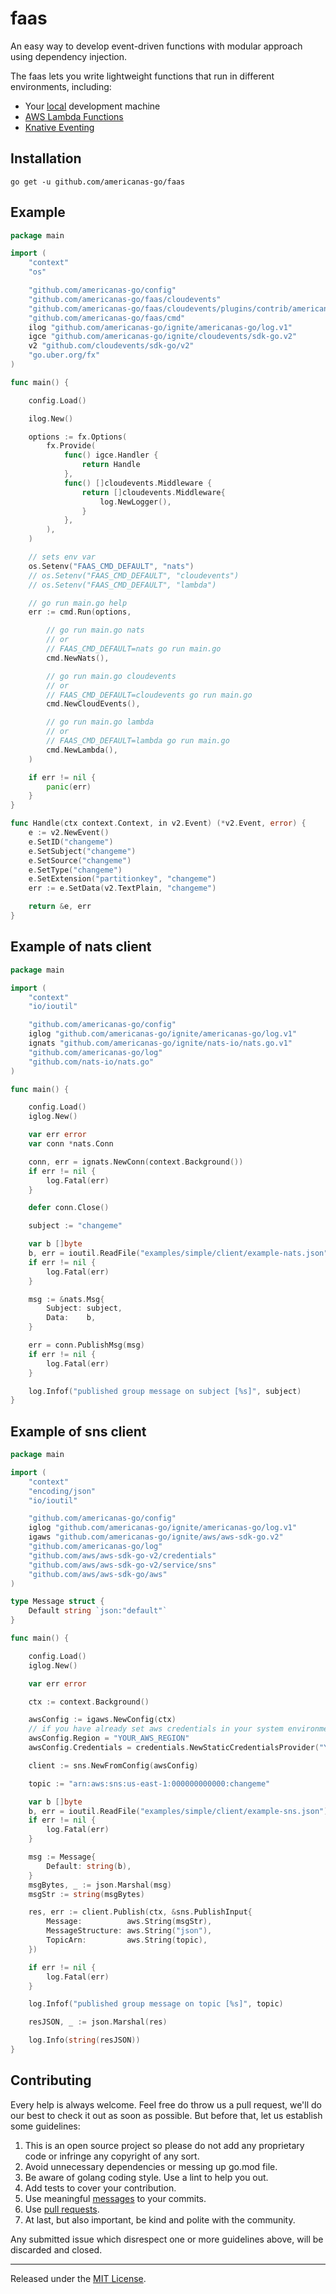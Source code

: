 faas
=======

An easy way to develop event-driven functions with modular approach using dependency injection.

The faas lets you write lightweight functions that run in different environments, including:

*   Your [local](https://github.com/nats-io/nats.go) development machine
*   [AWS Lambda Functions](https://github.com/aws/aws-lambda-go)
*   [Knative Eventing](https://github.com/knative/eventing)

Installation
------------

	go get -u github.com/americanas-go/faas

Example
--------
```go
package main

import (
	"context"
	"os"

	"github.com/americanas-go/config"
	"github.com/americanas-go/faas/cloudevents"
	"github.com/americanas-go/faas/cloudevents/plugins/contrib/americanas-go/log.v1"
	"github.com/americanas-go/faas/cmd"
	ilog "github.com/americanas-go/ignite/americanas-go/log.v1"
	igce "github.com/americanas-go/ignite/cloudevents/sdk-go.v2"
	v2 "github.com/cloudevents/sdk-go/v2"
	"go.uber.org/fx"
)

func main() {

	config.Load()

	ilog.New()

	options := fx.Options(
		fx.Provide(
			func() igce.Handler {
				return Handle
			},
			func() []cloudevents.Middleware {
				return []cloudevents.Middleware{
					log.NewLogger(),
				}
			},
		),
	)

	// sets env var
	os.Setenv("FAAS_CMD_DEFAULT", "nats")
	// os.Setenv("FAAS_CMD_DEFAULT", "cloudevents")
	// os.Setenv("FAAS_CMD_DEFAULT", "lambda")

	// go run main.go help
	err := cmd.Run(options,

		// go run main.go nats
		// or
		// FAAS_CMD_DEFAULT=nats go run main.go
		cmd.NewNats(),

		// go run main.go cloudevents
		// or
		// FAAS_CMD_DEFAULT=cloudevents go run main.go
		cmd.NewCloudEvents(),

		// go run main.go lambda
		// or
		// FAAS_CMD_DEFAULT=lambda go run main.go
		cmd.NewLambda(),
	)

	if err != nil {
		panic(err)
	}
}

func Handle(ctx context.Context, in v2.Event) (*v2.Event, error) {
	e := v2.NewEvent()
	e.SetID("changeme")
	e.SetSubject("changeme")
	e.SetSource("changeme")
	e.SetType("changeme")
	e.SetExtension("partitionkey", "changeme")
	err := e.SetData(v2.TextPlain, "changeme")

	return &e, err
}
```

Example of nats client
--------
```go
package main

import (
	"context"
	"io/ioutil"

	"github.com/americanas-go/config"
	iglog "github.com/americanas-go/ignite/americanas-go/log.v1"
	ignats "github.com/americanas-go/ignite/nats-io/nats.go.v1"
	"github.com/americanas-go/log"
	"github.com/nats-io/nats.go"
)

func main() {

	config.Load()
	iglog.New()

	var err error
	var conn *nats.Conn

	conn, err = ignats.NewConn(context.Background())
	if err != nil {
		log.Fatal(err)
	}

	defer conn.Close()

	subject := "changeme"

	var b []byte
	b, err = ioutil.ReadFile("examples/simple/client/example-nats.json")
	if err != nil {
		log.Fatal(err)
	}

	msg := &nats.Msg{
		Subject: subject,
		Data:    b,
	}

	err = conn.PublishMsg(msg)
	if err != nil {
		log.Fatal(err)
	}

	log.Infof("published group message on subject [%s]", subject)
}
```

Example of sns client
--------
```go
package main

import (
	"context"
	"encoding/json"
	"io/ioutil"

	"github.com/americanas-go/config"
	iglog "github.com/americanas-go/ignite/americanas-go/log.v1"
	igaws "github.com/americanas-go/ignite/aws/aws-sdk-go.v2"
	"github.com/americanas-go/log"
	"github.com/aws/aws-sdk-go-v2/credentials"
	"github.com/aws/aws-sdk-go-v2/service/sns"
	"github.com/aws/aws-sdk-go/aws"
)

type Message struct {
	Default string `json:"default"`
}

func main() {

	config.Load()
	iglog.New()

	var err error

	ctx := context.Background()

	awsConfig := igaws.NewConfig(ctx)
	// if you have already set aws credentials in your system environment variables, ignore the two lines below
	awsConfig.Region = "YOUR_AWS_REGION"
	awsConfig.Credentials = credentials.NewStaticCredentialsProvider("YOUR_AWS_ACCESS_KEY_ID", "YOUR_AWS_SECRET_ACCESS_KEY", "")

	client := sns.NewFromConfig(awsConfig)

	topic := "arn:aws:sns:us-east-1:000000000000:changeme"

	var b []byte
	b, err = ioutil.ReadFile("examples/simple/client/example-sns.json")
	if err != nil {
		log.Fatal(err)
	}

	msg := Message{
		Default: string(b),
	}
	msgBytes, _ := json.Marshal(msg)
	msgStr := string(msgBytes)

	res, err := client.Publish(ctx, &sns.PublishInput{
		Message:          aws.String(msgStr),
		MessageStructure: aws.String("json"),
		TopicArn:         aws.String(topic),
	})

	if err != nil {
		log.Fatal(err)
	}

	log.Infof("published group message on topic [%s]", topic)

	resJSON, _ := json.Marshal(res)

	log.Info(string(resJSON))
}
```

Contributing
--------
Every help is always welcome. Feel free do throw us a pull request, we'll do our best to check it out as soon as possible. But before that, let us establish some guidelines:

1. This is an open source project so please do not add any proprietary code or infringe any copyright of any sort.
2. Avoid unnecessary dependencies or messing up go.mod file.
3. Be aware of golang coding style. Use a lint to help you out.
4.  Add tests to cover your contribution.
5. Use meaningful [messages](https://medium.com/@menuka/writing-meaningful-git-commit-messages-a62756b65c81) to your commits.
6. Use [pull requests](https://help.github.com/en/github/collaborating-with-issues-and-pull-requests/about-pull-requests).
7. At last, but also important, be kind and polite with the community.

Any submitted issue which disrespect one or more guidelines above, will be discarded and closed.


<hr>

Released under the [MIT License](LICENSE).